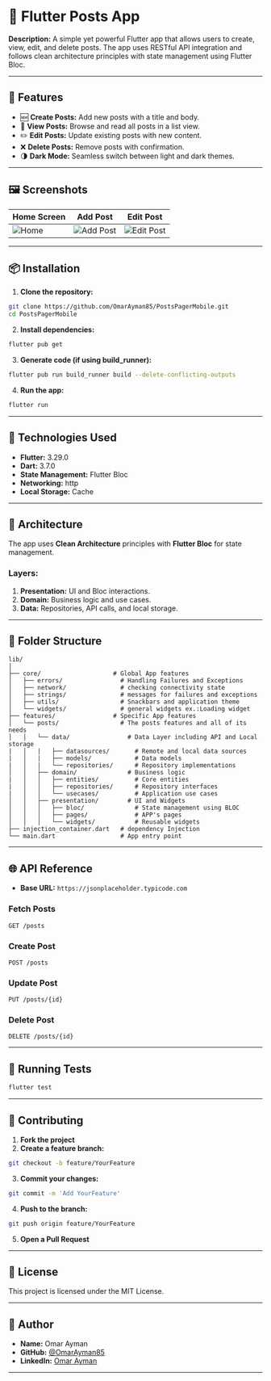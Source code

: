 # 📝 **Flutter Posts App**

**Description:**
A simple yet powerful Flutter app that allows users to create, view, edit, and delete posts. The app uses RESTful API integration and follows clean architecture principles with state management using Flutter Bloc.

---

## 🚀 **Features**

- 🆕 **Create Posts:** Add new posts with a title and body.
- 📄 **View Posts:** Browse and read all posts in a list view.
- ✏️ **Edit Posts:** Update existing posts with new content.
- ❌ **Delete Posts:** Remove posts with confirmation.
- 🌗 **Dark Mode:** Seamless switch between light and dark themes.

---

## 🖼️ **Screenshots**

| Home Screen | Add Post | Edit Post |
|-------------|-----------|-----------|
| ![Home](screenshots/home.png) | ![Add Post](screenshots/add_post.png) | ![Edit Post](screenshots/edit_post.png) |

---

## 📦 **Installation**

1. **Clone the repository:**
```bash
git clone https://github.com/OmarAyman85/PostsPagerMobile.git
cd PostsPagerMobile
```

2. **Install dependencies:**
```bash
flutter pub get
```

3. **Generate code (if using build_runner):**
```bash
flutter pub run build_runner build --delete-conflicting-outputs
```

4. **Run the app:**
```bash
flutter run
```

---

## 🔨 **Technologies Used**

- **Flutter:** 3.29.0
- **Dart:** 3.7.0
- **State Management:** Flutter Bloc
- **Networking:** http
- **Local Storage:** Cache

---

## 🧠 **Architecture**

The app uses **Clean Architecture** principles with **Flutter Bloc** for state management.

### Layers:

1. **Presentation:** UI and Bloc interactions.
2. **Domain:** Business logic and use cases.
3. **Data:** Repositories, API calls, and local storage.

---

## 📁 **Folder Structure**

```
lib/
│
├── core/                    # Global App features
│   ├── errors/                # Handling Failures and Exceptions
│   ├── network/               # checking connectivity state
│   ├── strings/               # messages for failures and exceptions
│   ├── utils/                 # Snackbars and application theme
│   └── widgets/               # general widgets ex.:Loading widget
├── features/                # Specific App features
│   └── posts/                 # The posts features and all of its needs
│   │   └── data/                # Data Layer including API and Local storage
|   │   |   ├── datasources/       # Remote and local data sources
|   │   |   ├── models/            # Data models
|   │   |   └── repositories/      # Repository implementations
│   │   ├── domain/              # Business logic
|   │   │   ├── entities/          # Core entities
|   │   │   ├── repositories/      # Repository interfaces
|   │   │   └── usecases/          # Application use cases
│   │   ├── presentation/        # UI and Widgets
│   │   │   ├── bloc/              # State management using BLOC
│   │   │   ├── pages/             # APP's pages
│   │   │   └── widgets/           # Reusable widgets
├── injection_container.dart   # dependency Injection
└── main.dart                  # App entry point
```

---

## 🌐 **API Reference**

- **Base URL:** `https://jsonplaceholder.typicode.com`

### Fetch Posts

```http
GET /posts
```

### Create Post

```http
POST /posts
```

### Update Post

```http
PUT /posts/{id}
```

### Delete Post

```http
DELETE /posts/{id}
```

---

## 🧪 **Running Tests**

```bash
flutter test
```

---

## 🤝 **Contributing**

1. **Fork the project**
2. **Create a feature branch:**
```bash
git checkout -b feature/YourFeature
```
3. **Commit your changes:**
```bash
git commit -m 'Add YourFeature'
```
4. **Push to the branch:**
```bash
git push origin feature/YourFeature
```
5. **Open a Pull Request**

---

## 📄 **License**

This project is licensed under the MIT License.

---

## 👤 **Author**

- **Name:** Omar Ayman
- **GitHub:** [@OmarAyman85]([https://github.com/johndoe](https://github.com/OmarAyman85))
- **LinkedIn:** [Omar Ayman](https://www.linkedin.com/in/ommarayman/)

---
